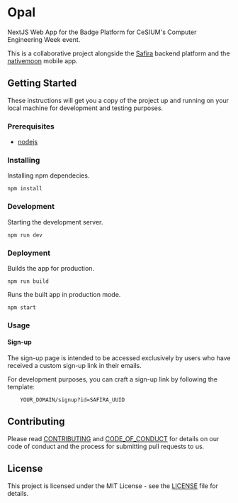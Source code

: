 [safira]: https://github.com/cesium/safira
[nativemoon]: https://github.com/cesium/nativemoon

# Opal

NextJS Web App for the Badge Platform for CeSIUM's Computer Engineering Week
event.

This is a collaborative project alongside the [Safira][safira] backend platform
and the [nativemoon][nativemoon] mobile app.

## Getting Started

These instructions will get you a copy of the project up and running on your
local machine for development and testing purposes.

### Prerequisites

- [nodejs](https://nodejs.org/en/download/)

### Installing

Installing npm dependecies.

```shell
npm install
```

### Development

Starting the development server.

```shell
npm run dev
```

### Deployment

Builds the app for production.

```shell
npm run build
```

Runs the built app in production mode.

```shell
npm start
```

### Usage

#### Sign-up

The sign-up page is intended to be accessed exclusively by users who have received 
a custom sign-up link in their emails.

For development purposes, you can craft a sign-up link by following the template:

        YOUR_DOMAIN/signup?id=SAFIRA_UUID


## Contributing

Please read [CONTRIBUTING](CONTRIBUTING.md) and
[CODE_OF_CONDUCT](CODE_OF_CONDUCT.md) for details on our code of conduct and
the process for submitting pull requests to us.

## License

This project is licensed under the MIT License - see the [LICENSE](LICENSE.txt)
file for details.
